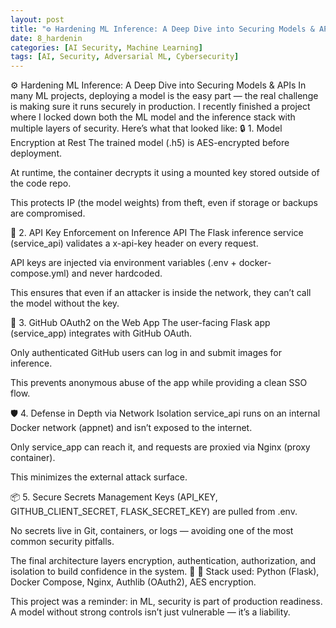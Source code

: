 ```yaml
---
layout: post
title: "⚙️ Hardening ML Inference: A Deep Dive into Securing Models & APIs"
date: 8_hardenin
categories: [AI Security, Machine Learning]
tags: [AI, Security, Adversarial ML, Cybersecurity]
---
```


⚙️ Hardening ML Inference: A Deep Dive into Securing Models & APIs
In many ML projects, deploying a model is the easy part — the real challenge is making sure it runs securely in production. I recently finished a project where I locked down both the ML model and the inference stack with multiple layers of security.
Here’s what that looked like:
🔒 1. Model Encryption at Rest
The trained model (.h5) is AES-encrypted before deployment.


At runtime, the container decrypts it using a mounted key stored outside of the code repo.


This protects IP (the model weights) from theft, even if storage or backups are compromised.


🔑 2. API Key Enforcement on Inference API
The Flask inference service (service_api) validates a x-api-key header on every request.


API keys are injected via environment variables (.env + docker-compose.yml) and never hardcoded.


This ensures that even if an attacker is inside the network, they can’t call the model without the key.


👤 3. GitHub OAuth2 on the Web App
The user-facing Flask app (service_app) integrates with GitHub OAuth.


Only authenticated GitHub users can log in and submit images for inference.


This prevents anonymous abuse of the app while providing a clean SSO flow.


🛡️ 4. Defense in Depth via Network Isolation
service_api runs on an internal Docker network (appnet) and isn’t exposed to the internet.


Only service_app can reach it, and requests are proxied via Nginx (proxy container).


This minimizes the external attack surface.


📦 5. Secure Secrets Management
Keys (API_KEY, GITHUB_CLIENT_SECRET, FLASK_SECRET_KEY) are pulled from .env.


No secrets live in Git, containers, or logs — avoiding one of the most common security pitfalls.


The final architecture layers encryption, authentication, authorization, and isolation to build confidence in the system. 🚀
🔧 Stack used: Python (Flask), Docker Compose, Nginx, Authlib (OAuth2), AES encryption.

This project was a reminder: in ML, security is part of production readiness. A model without strong controls isn’t just vulnerable — it’s a liability.

